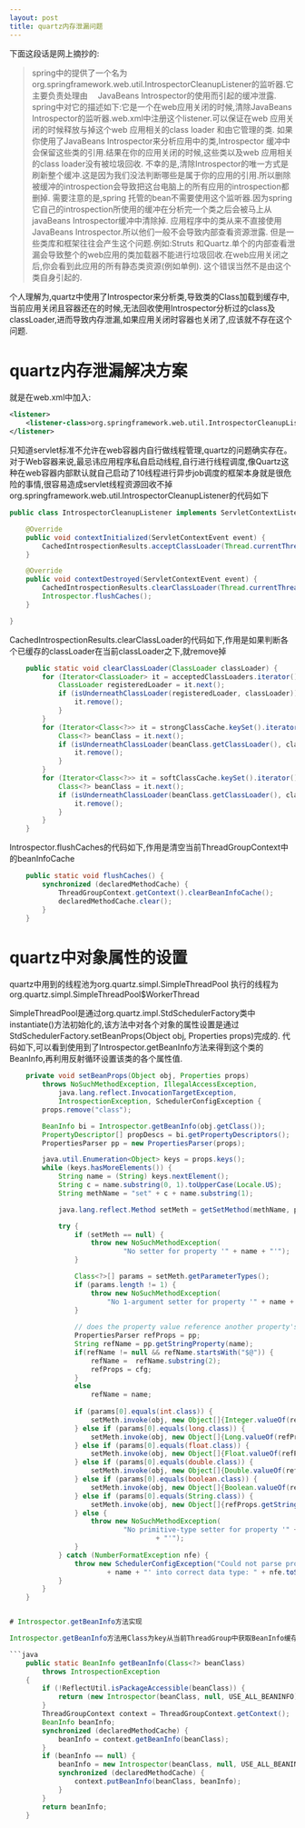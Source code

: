 ```yaml
---
layout: post
title: quartz内存泄漏问题
---
```



下面这段话是网上摘抄的:
>spring中的提供了一个名为 org.springframework.web.util.IntrospectorCleanupListener的监听器.它主要负责处理由　 JavaBeans Introspector的使用而引起的缓冲泄露.
spring中对它的描述如下:它是一个在web应用关闭的时候,清除JavaBeans Introspector的监听器.web.xml中注册这个listener.可以保证在web 应用关闭的时候释放与掉这个web 应用相关的class loader 
和由它管理的类.
如果你使用了JavaBeans Introspector来分析应用中的类,Introspector 缓冲中会保留这些类的引用.结果在你的应用关闭的时候,这些类以及web 应用相关的class loader没有被垃圾回收.
不幸的是,清除Introspector的唯一方式是刷新整个缓冲.这是因为我们没法判断哪些是属于你的应用的引用.所以删除被缓冲的introspection会导致把这台电脑上的所有应用的introspection都删掉.
需要注意的是,spring 托管的bean不需要使用这个监听器.因为spring它自己的introspection所使用的缓冲在分析完一个类之后会被马上从javaBeans Introspector缓冲中清除掉.
应用程序中的类从来不直接使用JavaBeans Introspector.所以他们一般不会导致内部查看资源泄露.
但是一些类库和框架往往会产生这个问题.例如:Struts 和Quartz.单个的内部查看泄漏会导致整个的web应用的类加载器不能进行垃圾回收.在web应用关闭之后,你会看到此应用的所有静态类资源(例如单例).
这个错误当然不是由这个类自身引起的.

个人理解为,quartz中使用了Introspector来分析类,导致类的Class加载到缓存中,当前应用关闭且容器还在的时候,无法回收使用Introspector分析过的class及classLoader,进而导致内存泄漏,如果应用关闭时容器也关闭了,应该就不存在这个问题.
# quartz内存泄漏解决方案
就是在web.xml中加入:  
```xml
<listener>  
    <listener-class>org.springframework.web.util.IntrospectorCleanupListener</listener-class>  
</listener> 
```

只知道servlet标准不允许在web容器内自行做线程管理,quartz的问题确实存在。  
对于Web容器来说,最忌讳应用程序私自启动线程,自行进行线程调度,像Quartz这种在web容器内部默认就自己启动了10线程进行异步job调度的框架本身就是很危险的事情,很容易造成servlet线程资源回收不掉 
org.springframework.web.util.IntrospectorCleanupListener的代码如下
```java
public class IntrospectorCleanupListener implements ServletContextListener {

	@Override
	public void contextInitialized(ServletContextEvent event) {
		CachedIntrospectionResults.acceptClassLoader(Thread.currentThread().getContextClassLoader());
	}

	@Override
	public void contextDestroyed(ServletContextEvent event) {
		CachedIntrospectionResults.clearClassLoader(Thread.currentThread().getContextClassLoader());
		Introspector.flushCaches();
	}

}
```

CachedIntrospectionResults.clearClassLoader的代码如下,作用是如果判断各个已缓存的classLoader在当前classLoader之下,就remove掉
```java
	public static void clearClassLoader(ClassLoader classLoader) {
		for (Iterator<ClassLoader> it = acceptedClassLoaders.iterator(); it.hasNext();) {
			ClassLoader registeredLoader = it.next();
			if (isUnderneathClassLoader(registeredLoader, classLoader)) {
				it.remove();
			}
		}
		for (Iterator<Class<?>> it = strongClassCache.keySet().iterator(); it.hasNext();) {
			Class<?> beanClass = it.next();
			if (isUnderneathClassLoader(beanClass.getClassLoader(), classLoader)) {
				it.remove();
			}
		}
		for (Iterator<Class<?>> it = softClassCache.keySet().iterator(); it.hasNext();) {
			Class<?> beanClass = it.next();
			if (isUnderneathClassLoader(beanClass.getClassLoader(), classLoader)) {
				it.remove();
			}
		}
	}
```

Introspector.flushCaches的代码如下,作用是清空当前ThreadGroupContext中的beanInfoCache
```java
    public static void flushCaches() {
        synchronized (declaredMethodCache) {
            ThreadGroupContext.getContext().clearBeanInfoCache();
            declaredMethodCache.clear();
        }
    }
```


# quartz中对象属性的设置
quartz中用到的线程池为org.quartz.simpl.SimpleThreadPool
执行的线程为org.quartz.simpl.SimpleThreadPool$WorkerThread

SimpleThreadPool是通过org.quartz.impl.StdSchedulerFactory类中instantiate()方法初始化的,该方法中对各个对象的属性设置是通过StdSchedulerFactory.setBeanProps(Object obj, Properties props)完成的.
代码如下,可以看到使用到了Introspector.getBeanInfo方法来得到这个类的BeanInfo,再利用反射循环设置该类的各个属性值.
```java
    private void setBeanProps(Object obj, Properties props)
        throws NoSuchMethodException, IllegalAccessException,
            java.lang.reflect.InvocationTargetException,
            IntrospectionException, SchedulerConfigException {
        props.remove("class");

        BeanInfo bi = Introspector.getBeanInfo(obj.getClass());
        PropertyDescriptor[] propDescs = bi.getPropertyDescriptors();
        PropertiesParser pp = new PropertiesParser(props);

        java.util.Enumeration<Object> keys = props.keys();
        while (keys.hasMoreElements()) {
            String name = (String) keys.nextElement();
            String c = name.substring(0, 1).toUpperCase(Locale.US);
            String methName = "set" + c + name.substring(1);

            java.lang.reflect.Method setMeth = getSetMethod(methName, propDescs);

            try {
                if (setMeth == null) {
                    throw new NoSuchMethodException(
                            "No setter for property '" + name + "'");
                }

                Class<?>[] params = setMeth.getParameterTypes();
                if (params.length != 1) {
                    throw new NoSuchMethodException(
                        "No 1-argument setter for property '" + name + "'");
                }
                
                // does the property value reference another property's value? If so, swap to look at its value
                PropertiesParser refProps = pp;
                String refName = pp.getStringProperty(name);
                if(refName != null && refName.startsWith("$@")) {
                    refName =  refName.substring(2);
                    refProps = cfg;
                }
                else
                    refName = name;
                
                if (params[0].equals(int.class)) {
                    setMeth.invoke(obj, new Object[]{Integer.valueOf(refProps.getIntProperty(refName))});
                } else if (params[0].equals(long.class)) {
                    setMeth.invoke(obj, new Object[]{Long.valueOf(refProps.getLongProperty(refName))});
                } else if (params[0].equals(float.class)) {
                    setMeth.invoke(obj, new Object[]{Float.valueOf(refProps.getFloatProperty(refName))});
                } else if (params[0].equals(double.class)) {
                    setMeth.invoke(obj, new Object[]{Double.valueOf(refProps.getDoubleProperty(refName))});
                } else if (params[0].equals(boolean.class)) {
                    setMeth.invoke(obj, new Object[]{Boolean.valueOf(refProps.getBooleanProperty(refName))});
                } else if (params[0].equals(String.class)) {
                    setMeth.invoke(obj, new Object[]{refProps.getStringProperty(refName)});
                } else {
                    throw new NoSuchMethodException(
                            "No primitive-type setter for property '" + name
                                    + "'");
                }
            } catch (NumberFormatException nfe) {
                throw new SchedulerConfigException("Could not parse property '"
                        + name + "' into correct data type: " + nfe.toString());
            }
        }
    }


# Introspector.getBeanInfo方法实现

Introspector.getBeanInfo方法用Class为key从当前ThreadGroup中获取BeanInfo缓存,如果不存在,就初始化然后存放进ThreadGroupContext的缓存中.

```java
    public static BeanInfo getBeanInfo(Class<?> beanClass)
        throws IntrospectionException
    {
        if (!ReflectUtil.isPackageAccessible(beanClass)) {
            return (new Introspector(beanClass, null, USE_ALL_BEANINFO)).getBeanInfo();
        }
        ThreadGroupContext context = ThreadGroupContext.getContext();
        BeanInfo beanInfo;
        synchronized (declaredMethodCache) {
            beanInfo = context.getBeanInfo(beanClass);
        }
        if (beanInfo == null) {
            beanInfo = new Introspector(beanClass, null, USE_ALL_BEANINFO).getBeanInfo();
            synchronized (declaredMethodCache) {
                context.putBeanInfo(beanClass, beanInfo);
            }
        }
        return beanInfo;
    }
```
